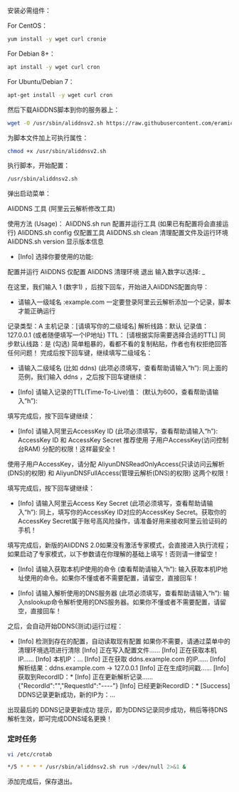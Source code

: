 安装必需组件：

For CentOS：
```bash
yum install -y wget curl cronie
```
For Debian 8+：
```bash
apt install -y wget curl cron
```
For Ubuntu/Debian 7：
```bash
apt-get install -y wget curl cron
```
然后下载AliDDNS脚本到你的服务器上：
```bash
wget -O /usr/sbin/aliddnsv2.sh https://raw.githubusercontent.com/eramicro/AliDDNS/master/aliddnsv2.sh
```
为脚本文件加上可执行属性：
```bash
chmod +x /usr/sbin/aliddnsv2.sh
```
执行脚本，开始配置：
```bash
/usr/sbin/aliddnsv2.sh
```
弹出启动菜单：

AliDDNS 工具 (阿里云云解析修改工具)

使用方法 (Usage)：
AliDDNS.sh run 配置并运行工具 (如果已有配置将会直接运行)
AliDDNS.sh config 仅配置工具
AliDDNS.sh clean 清理配置文件及运行环境
AliDDNS.sh version 显示版本信息

* [Info] 选择你要使用的功能:

配置并运行 AliDDNS
仅配置 AliDDNS
清理环境
退出
输入数字以选择: _

在这里，我们输入 1 (数字1) ，后按下回车，开始进入AliDDNS配置向导：

* 请输入一级域名 :example.com
  一定要登录阿里云云解析添加一个记录，脚本才能正确运行

记录类型：A
主机记录：[请填写你的二级域名]
解析线路：默认
记录值：127.0.0.1 (或者随便填写一个IP地址)
TTL： [请根据实际需要选择合适的TTL]
同步默认线路：是 (勾选)
简单粗暴的，看都不看的复制粘贴，作者也有权拒绝回答任何问题！
完成后按下回车键，继续填写二级域名：

* 请输入二级域名 (比如 ddns)
(此项必须填写，查看帮助请输入“h”):
同上面的范例，我们输入 ddns ，之后按下回车键继续：

* [Info] 请输入记录的TTL(Time-To-Live)值：
(默认为600，查看帮助请输入“h”):

填写完成后，按下回车键继续：

* [Info] 请输入阿里云AccessKey ID
(此项必须填写，查看帮助请输入“h”):
AccessKey ID 和 AccessKey Secret 推荐使用 子用户AccessKey(访问控制台RAM) 分配的权限！这样最安全！

使用子用户AccessKey，请分配 AliyunDNSReadOnlyAccess(只读访问云解析(DNS)的权限) 和 AliyunDNSFullAccess(管理云解析(DNS)的权限) 这两个权限！

填写完成后，按下回车键继续：

* [Info] 请输入阿里云Access Key Secret
(此项必须填写，查看帮助请输入“h”):
同上，填写你的AccessKey ID对应的AccessKey Secret。获取你的AccessKey Secret属于账号高风险操作，请准备好用来接收阿里云验证码的手机！

填写完成后，新版的AliDDNS 2.0如果没有激活专家模式，会直接进入执行流程；如果启动了专家模式，以下参数请在你理解的基础上填写！否则请一律留空！

* [Info] 请输入获取本机IP使用的命令
(查看帮助请输入“h”):
输入获取本机IP地址使用的命令。如果你不懂或者不需要配置，请留空，直接回车！

* [Info] 请输入解析使用的DNS服务器
(此项必须填写，查看帮助请输入“h”):
输入nslookup命令解析使用的DNS服务器。如果你不懂或者不需要配置，请留空，直接回车！

之后，会自动开始DDNS(测试)运行过程：

* [Info] 检测到存在的配置，自动读取现有配置
如果你不需要，请通过菜单中的清理环境选项进行清除
[Info] 正在写入配置文件……
[Info] 正在获取本机IP……
[Info] 本机IP：...
[Info] 正在获取 ddns.example.com 的IP……
[Info] 解析结果：ddns.example.com -> 127.0.0.1
[Info] 正在生成时间戳……
[Info] 获取到RecordID：*
[Info] 正在更新解析记录……
{"RecordId":"","RequestId":"----"}
[Info] 已经更新RecordID：*
[Success] DDNS记录更新成功，新的IP为：...

出现最后的 DDNS记录更新成功 提示，即为DDNS记录同步成功，稍后等待DNS解析生效，即可完成DDNS域名更换！

###  定时任务
```bash
vi /etc/crotab
```
```bash
*/5 * * * * /usr/sbin/aliddnsv2.sh run >/dev/null 2>&1 &
```
添加完成后，保存退出。

